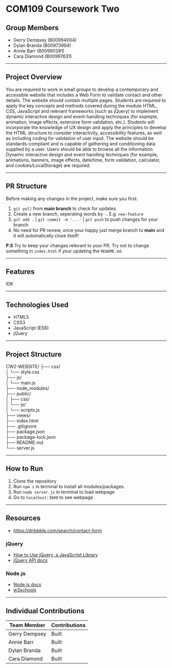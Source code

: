 # COM109 Coursework Two

## Group Members

- Gerry Dempsey (B00994004)
- Dylan Branda (B00973994)
- Annie Barr (B00990391)
- Cara Diamond (B00997631)

---

## Project Overview

You are required to work in small groups to develop a contemporary and accessible website that
includes a Web Form to validate contact and other details.
The website should contain multiple pages.
Students are required to apply the key concepts and methods covered during the module HTML,
CSS, JavaScript and relevant frameworks (such as jQuery) to implement dynamic interactive design
and event-handling techniques (for example, animation, image effects, extensive form validation,
etc.).
Students will incorporate the knowledge of UX design and apply the principles to develop the
HTML structure to consider interactivity, accessibility features, as well as including coding for
validation of user input.
The website should be standards-compliant and is capable of gathering and
conditioning data supplied by a user. Users should be able to browse all the information.
Dynamic interactive design and event handling techniques (for example, animations, banners, image effects,
date/time, form validation, calculator, and cookies/LocalStorage) are required.

---

## PR Structure

Before making any changes in the project, make sure you first:
1. `git pull` from **main branch** to check for updates
2. Create a new branch, seperating words by `-`. E.g. `new-feature`
3. `git add .` | `git commit -m '...'` | `git push` to push changes for your branch
4. No need for PR review, once your happy just merge branch to **main** and it will automatically close itself!

**P.S** Try to keep your changes relevant to your PR.
Try not to change something in `index.html` if your updating the `README.md`.

---

## Features

IDK

---

## Technologies Used

- HTML5
- CSS3
- JavaScript (ES6)
- jQuery

---

## Project Structure

CW2-WEBSITE/
├── css/                  
│   └── style.css         
├── js/                   
│   └── main.js           
├── node_modules/         
├── public/               
│   ├── css/              
│   └── js/               
│       └── scripts.js    
├── views/                
├── index.html            
├── .gitignore            
├── package.json          
├── package-lock.json     
├── README.md             
└── server.js             

---

## How to Run

1. Clone the repository
2. Run `npm i` in terminal to install all modules/packages.
3. Run `node server.js` in terminal to load webpage
4. Go to `localhost:3000` to see webpage

---

## Resources 
- https://dribbble.com/search/contact-form

### jQuery

- [How to Use jQuery, a JavaScript Library](https://www.taniarascia.com/how-to-use-jquery-a-javascript-library/#:~:text=Warning%3A%20Your%20JavaScript%20file%20must,path%20to%20your%20file%20is.)
- [jQuery API docs](https://api.jquery.com/)

### Node.js

- [Node.js docs](https://nodejs.org/docs/latest/api/)
- [w3schools](https://www.w3schools.com/jquery/jquery_intro.asp)

---
## Individual Contributions

| Team Member   | Contributions |
| ------------- | ------------- |
| Gerry Dempsey | Built         |
| Annie Barr    | Built         |
| Dylan Branda  | Built         |
| Cara Diamond  | Built         |
